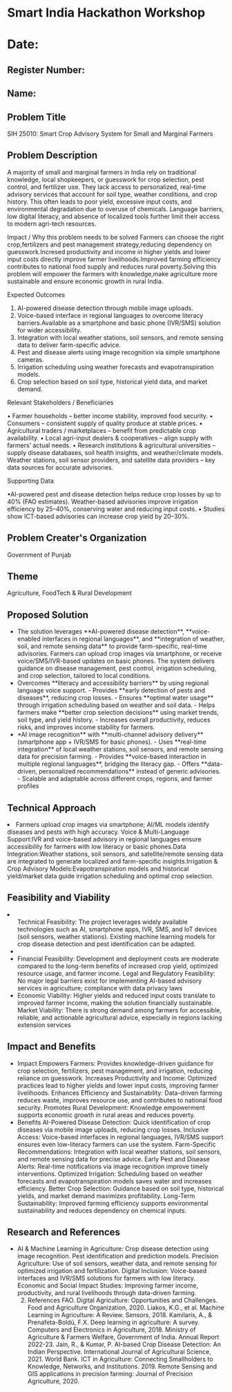 # Smart India Hackathon Workshop
# Date:
## Register Number:
## Name:
## Problem Title
SIH 25010: Smart Crop Advisory System for Small and Marginal Farmers
## Problem Description
A majority of small and marginal farmers in India rely on traditional knowledge, local shopkeepers, or guesswork for crop selection, pest control, and fertilizer use. They lack access to personalized, real-time advisory services that account for soil type, weather conditions, and crop history. This often leads to poor yield, excessive input costs, and environmental degradation due to overuse of chemicals. Language barriers, low digital literacy, and absence of localized tools further limit their access to modern agri-tech resources.

Impact / Why this problem needs to be solved
     Farmers can choose the right crop,fertilizers and pest management strategy,reducing dependency on guesswork.Incresed productivity and income in higher yields and lower input costs directly improve farmer livelihoods.Improved farming efficiency contributes to national food supply and reduces rural poverty.Solving this problem will empower the farmers with knowledge,make agriculture more sustainable and ensure economic growth in rural India.

Expected Outcomes

1. AI-powered disease detection through mobile image uploads.
2. Voice-based interface in regional languages to overcome literacy barriers.Available as a smartphone and basic phone (IVR/SMS) solution for wider accessibility.
3. Integration with local weather stations, soil sensors, and remote sensing data to deliver farm-specific advice.
4. Pest and disease alerts using image recognition via simple smartphone cameras.
5. Irrigation scheduling using weather forecasts and evapotranspiration models.
6. Crop selection based on soil type, historical yield data, and market demand.

Relevant Stakeholders / Beneficiaries

• Farmer households – better income stability, improved food security.
• Consumers – consistent supply of quality produce at stable prices.
• Agricultural traders / marketplaces – benefit from predictable crop availability. 
• Local agri-input dealers & cooperatives – align supply with farmers’ actual needs.
• Research institutions & agricultural universities – supply disease databases, soil health insights, and weather/climate models.
Weather stations, soil sensor providers, and satellite data providers – key data sources for accurate advisories.

Supporting Data

•AI-powered pest and disease detection helps reduce crop losses by up to 40% (FAO estimates).
Weather-based advisories improve irrigation efficiency by 25–40%, conserving water and reducing input costs.
• Studies show ICT-based advisories can increase crop yield by 20–30%.

## Problem Creater's Organization
Government of Punjab

## Theme
Agriculture, FoodTech & Rural Development

## Proposed Solution
<ul><li>The solution leverages **AI-powered disease detection**, **voice-enabled interfaces in regional languages**, and **integration of weather, soil, and remote sensing data** to provide farm-specific, real-time advisories. Farmers can upload crop images via smartphone, or receive voice/SMS/IVR-based updates on basic phones. The system delivers guidance on disease management, pest control, irrigation scheduling, and crop selection, tailored to local conditions.</li>
<li>Overcomes **literacy and accessibility barriers** by using regional language voice support. - Provides **early detection of pests and diseases**, reducing crop losses. - Ensures **optimal water usage** through irrigation scheduling based on weather and soil data. - Helps farmers make **better crop selection decisions** using market trends, soil type, and yield history. - Increases overall productivity, reduces risks, and improves income stability for farmers.</li>
<li>*AI image recognition** with **multi-channel advisory delivery** (smartphone app + IVR/SMS for basic phones). - Uses **real-time integration** of local weather stations, soil sensors, and remote sensing data for precision farming. - Provides **voice-based interaction in multiple regional languages**, bridging the literacy gap. - Offers **data-driven, personalized recommendations** instead of generic advisories. - Scalable and adaptable across different crops, regions, and farmer profiles</li></ul>

## Technical Approach
<li>Farmers upload crop images via smartphone; AI/ML models identify diseases and pests with high accuracy.
Voice & Multi-Language Support:IVR and voice-based advisory in regional languages ensure accessibility for farmers with low literacy or basic phones.Data Integration:Weather stations, soil sensors, and satellite/remote sensing data are integrated to generate localized and farm-specific insights.Irrigation & Crop Advisory Models:Evapotranspiration models and historical yield/market data guide irrigation scheduling and optimal crop selection.
</li></ul>

## Feasibility and Viability
<li><ul>Technical Feasibility: The project leverages widely available technologies such as AI, smartphone apps, IVR, SMS, and IoT devices (soil sensors, weather stations). Existing machine learning models for crop disease detection and pest identification can be adapted.<li></li>
<li>Financial Feasibility: Development and deployment costs are moderate compared to the long-term benefits of increased crop yield, optimized resource usage, and farmer income.
Legal and Regulatory Feasibility: No major legal barriers exist for implementing AI-based advisory services in agriculture; compliance with data privacy laws </li>
<li>Economic Viability: Higher yields and reduced input costs translate to improved farmer income, making the solution financially sustainable.
Market Viability: There is strong demand among farmers for accessible, reliable, and actionable agricultural advice, especially in regions lacking extension services</li></ul>

## Impact and Benefits
<ul><li>Impact
Empowers Farmers: Provides knowledge-driven guidance for crop selection, fertilizers, pest management, and irrigation, reducing reliance on guesswork.
Increases Productivity and Income: Optimized practices lead to higher yields and lower input costs, improving farmer livelihoods.
Enhances Efficiency and Sustainability: Data-driven farming reduces waste, improves resource use, and contributes to national food security.
Promotes Rural Development: Knowledge empowerment supports economic growth in rural areas and reduces poverty.</li>
<li>Benefits
AI-Powered Disease Detection: Quick identification of crop diseases via mobile image uploads, reducing crop losses.
Inclusive Access: Voice-based interfaces in regional languages, IVR/SMS support ensures even low-literacy farmers can use the system.
Farm-Specific Recommendations: Integration with local weather stations, soil sensors, and remote sensing data for precise advice.
Early Pest and Disease Alerts: Real-time notifications via image recognition improve timely interventions.
Optimized Irrigation: Scheduling based on weather forecasts and evapotranspiration models saves water and increases efficiency.
Better Crop Selection: Guidance based on soil type, historical yields, and market demand maximizes profitability.
Long-Term Sustainability: Improved farming efficiency supports environmental sustainability and reduces dependency on chemical inputs.</li></ul>

## Research and References

<ul><li>AI & Machine Learning in Agriculture:
Crop disease detection using image recognition.
Pest identification and prediction models.
Precision Agriculture:
Use of soil sensors, weather data, and remote sensing for optimized irrigation and fertilization.
Digital Inclusion:
Voice-based interfaces and IVR/SMS solutions for farmers with low literacy.
Economic and Social Impact Studies:
Improving farmer income, productivity, and rural livelihoods through data-driven farming.

2. References
FAO. Digital Agriculture: Opportunities and Challenges. Food and Agriculture Organization, 2020.
Liakos, K.G., et al. Machine Learning in Agriculture: A Review. Sensors, 2018.
Kamilaris, A., & Prenafeta-Boldú, F.X. Deep learning in agriculture: A survey. Computers and Electronics in Agriculture, 2018.
Ministry of Agriculture & Farmers Welfare, Government of India. Annual Report 2022-23.
Jain, R., & Kumar, P. AI-based Crop Disease Detection: An Indian Perspective. International Journal of Agricultural Science, 2021.
World Bank. ICT in Agriculture: Connecting Smallholders to Knowledge, Networks, and Institutions. 2019.
Remote Sensing and GIS applications in precision farming: Journal of Precision Agriculture, 2020.</li></ul>
